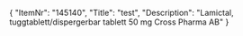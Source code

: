 {
  "ItemNr": "145140",
  "Title": "test",
  "Description": "Lamictal, tuggtablett/dispergerbar tablett 50 mg Cross Pharma AB"
}